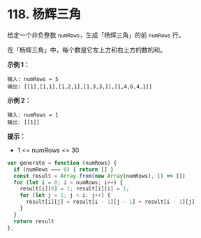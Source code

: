 # 118. 杨辉三角

给定一个非负整数 `numRows`，生成「杨辉三角」的前 `numRows` 行。

在「杨辉三角」中，每个数是它左上方和右上方的数的和。

**示例 1：**

```
输入: numRows = 5
输出: [[1],[1,1],[1,2,1],[1,3,3,1],[1,4,6,4,1]]
```

**示例 2：**

```
输入: numRows = 1
输出: [[1]]
```

**提示：**

- 1 <= numRows <= 30

```javascript
var generate = function (numRows) {
  if (numRows === 0) { return [] }
  const result = Array.from(new Array(numRows), () => [])
  for (let i = 0; i < numRows; i++) {
    result[i][0] = 1; result[i][i] = 1;
    for (let j = 1; j < i; j++) {
      result[i][j] = result[i - 1][j - 1] + result[i - 1][j]
    }
  }
  return result
};
```